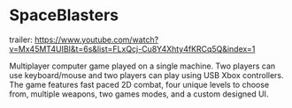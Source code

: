 # SpaceBlasters

trailer: https://www.youtube.com/watch?v=Mx45MT4UIBI&t=6s&list=FLxQcj-Cu8Y4Xhty4fKRCq5Q&index=1

Multiplayer computer game played on a single machine.  Two players can use keyboard/mouse and two players can play using USB Xbox controllers.  The game features fast paced 2D combat, four unique levels to choose from, multiple weapons, two games modes, and a custom designed UI.

